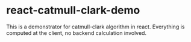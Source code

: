 # react-catmull-clark-demo
This is a demonstrator for catmull-clark algorithm in react. Everything is computed at the client, no backend calculation involved.
